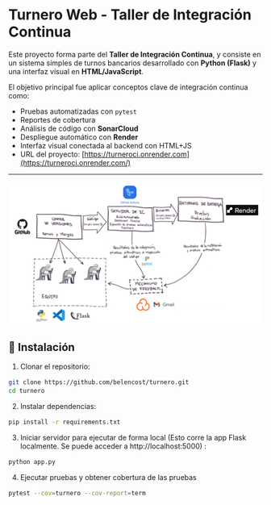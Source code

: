 # Turnero Web - Taller de Integración Continua

Este proyecto forma parte del **Taller de Integración Continua**, y consiste en un sistema simples de turnos bancarios desarrollado con **Python (Flask)** y una interfaz visual en **HTML/JavaScript**.

El objetivo principal fue aplicar conceptos clave de integración continua como:

- Pruebas automatizadas con `pytest`
- Reportes de cobertura
- Análisis de código con **SonarCloud**
- Despliegue automático con **Render**
- Interfaz visual conectada al backend con HTML+JS 
- URL del proyecto: [https://turneroci.onrender.com](https://turneroci.onrender.com/)

---

![Herramientas utilizadas en el entorno de IC](img/ENTORNOCI.png)

## 📁 Instalación

1. Clonar el repositorio:

```bash
git clone https://github.com/belencost/turnero.git
cd turnero
```
2. Instalar dependencias:

```bash
pip install -r requirements.txt
```
3. Iniciar servidor para ejecutar de forma local (Esto corre la app Flask localmente. Se puede acceder a http://localhost:5000) :

```bash
python app.py
```
4. Ejecutar pruebas y obtener cobertura de las pruebas

```bash
pytest --cov=turnero --cov-report=term
```


